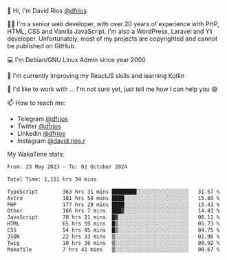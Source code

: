 👋 Hi, I'm David Rios [@dfrios](https://github.com/dfrios)

👨‍💻 I'm a senior web developer, with over 20 years of experience with PHP, HTML, CSS and Vanilla JavaScript. I'm also a WordPress, Laravel and Yii developer. Unfortunately, most of my projects are copyrighted and cannot be published on GitHub.

💻 I'm Debian/GNU Linux Admin since year 2000

🌱 I'm currently improving my ReactJS skills and learning Kotlin

💞️ I'd like to work with ... I'm not sure yet, just tell me how I can help you 😅


📫 How to reach me:
* Telegram [@dfrios](https://t.me/dfrios)
* Twitter [@dfrios](https://twitter.com/dfrios)
* Linkedin [@dfrios](https://linkedin.com/in/dfrios)
* Instagram [@david.rios.r](https://instagram.com/david.rios.r)



My WakaTime stats:
<!--START_SECTION:waka-->

```txt
From: 23 May 2023 - To: 02 October 2024

Total Time: 1,151 hrs 34 mins

TypeScript        363 hrs 31 mins ████████░░░░░░░░░░░░░░░░░   31.57 %
Astro             181 hrs 58 mins ████░░░░░░░░░░░░░░░░░░░░░   15.80 %
PHP               177 hrs 29 mins ████░░░░░░░░░░░░░░░░░░░░░   15.41 %
Other             166 hrs 7 mins  ███▓░░░░░░░░░░░░░░░░░░░░░   14.43 %
JavaScript        70 hrs 21 mins  █▓░░░░░░░░░░░░░░░░░░░░░░░   06.11 %
HTML              65 hrs 59 mins  █▒░░░░░░░░░░░░░░░░░░░░░░░   05.73 %
CSS               54 hrs 45 mins  █▒░░░░░░░░░░░░░░░░░░░░░░░   04.75 %
JSON              22 hrs 33 mins  ▒░░░░░░░░░░░░░░░░░░░░░░░░   01.96 %
Twig              10 hrs 38 mins  ▒░░░░░░░░░░░░░░░░░░░░░░░░   00.92 %
Makefile          7 hrs 41 mins   ▒░░░░░░░░░░░░░░░░░░░░░░░░   00.67 %
```

<!--END_SECTION:waka-->
